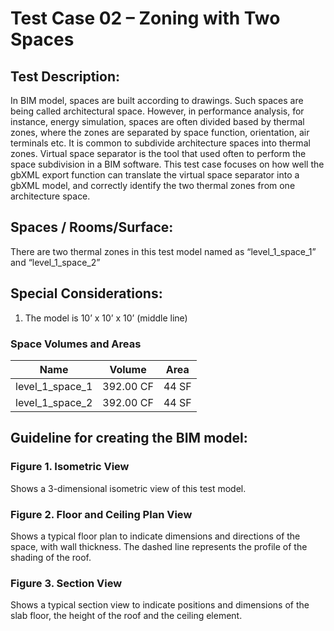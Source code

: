 # Test Case 02 – Zoning with Two Spaces
## Test Description:
In BIM model, spaces are built according to drawings. Such spaces are being called architectural space. However, in performance analysis, for instance, energy simulation, spaces are often divided based by thermal zones, where the zones are separated by space function, orientation, air terminals etc. It is common to subdivide architecture spaces into thermal zones. Virtual space separator is the tool that used often to perform the space subdivision in a BIM software. This test case focuses on how well the gbXML export function can translate the virtual space separator into a gbXML model, and correctly identify the two thermal zones from one architecture space.
## Spaces / Rooms/Surface:
There are two thermal zones in this test model named as “level_1_space_1” and “level_1_space_2”
## Special Considerations:
1.	The model is 10’ x 10’ x 10’ (middle line)
### Space Volumes and Areas

| Name            | Volume    | Area  |
|-----------------|-----------|-------|
| level_1_space_1 | 392.00 CF | 44 SF |
| level_1_space_2 | 392.00 CF | 44 SF |


## Guideline for creating the BIM model:
### Figure 1. Isometric View
Shows a 3-dimensional isometric view of this test model.
### Figure 2. Floor and Ceiling Plan View
Shows a typical floor plan to indicate dimensions and directions of the space, with wall thickness. The dashed line represents the profile of the shading of the roof.
### Figure 3. Section View
Shows a typical section view to indicate positions and dimensions of the slab floor, the height of the roof and the ceiling element.
